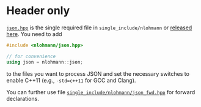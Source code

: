 # Header only

[`json.hpp`](https://github.com/nlohmann/json/blob/develop/single_include/nlohmann/json.hpp) is the single required
file in `single_include/nlohmann` or [released here](https://github.com/nlohmann/json/releases). You need to add

```cpp
#include <nlohmann/json.hpp>

// for convenience
using json = nlohmann::json;
```

to the files you want to process JSON and set the necessary switches to enable C++11 (e.g., `-std=c++11` for GCC and
Clang).

You can further use file
[`single_include/nlohmann/json_fwd.hpp`](https://github.com/nlohmann/json/blob/develop/single_include/nlohmann/json_fwd.hpp)
for forward declarations.
